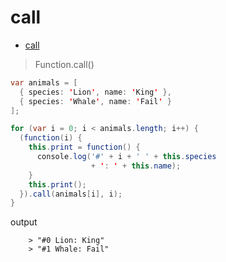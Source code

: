 # call

- [call](https://developer.mozilla.org/en-US/docs/Web/JavaScript/Reference/Global_Objects/Function/call)

> Function.call()

```java
var animals = [
  { species: 'Lion', name: 'King' },
  { species: 'Whale', name: 'Fail' }
];

for (var i = 0; i < animals.length; i++) {
  (function(i) {
    this.print = function() {
      console.log('#' + i + ' ' + this.species
                  + ': ' + this.name);
    }
    this.print();
  }).call(animals[i], i);
}
```

output

```
    > "#0 Lion: King"
    > "#1 Whale: Fail"
```
